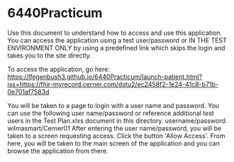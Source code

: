 # 6440Practicum
Use this document to understand how to access and use this application.
You can access the application using a test user/password or IN THE TEST ENVIRONMENT ONLY by using a predefined link which skips the login and takes you to the site directly. 

To access the application, go here: https://lfegenbush3.github.io/6440Practicum/launch-patient.html?iss=https://fhir-myrecord.cerner.com/dstu2/ec2458f2-1e24-41c8-b71b-0e701af7583d

You will be taken to a page to login with a user name and password. You can use the following user name/password or reference additional test users in the Test Plan.xlxs document in this directory. username/password: wilmasmart/Cerner01
After entering the user name/password, you will be taken to a screen requesting access. Click the button 'Allow Access'. 
From here, you will be taken to the main screen of the application and you can browse the application from there.

